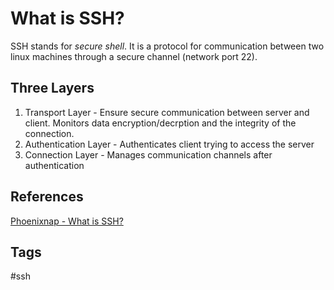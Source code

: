 # What is SSH? 

SSH stands for *secure shell*. It is a protocol for communication between two linux machines through a secure channel (network port 22).   

## Three Layers
1. Transport Layer - Ensure secure communication between server and client. Monitors data encryption/decrption and the integrity of the connection.  
2. Authentication Layer - Authenticates client trying to access the server  
3. Connection Layer - Manages communication channels after authentication   

## References
[Phoenixnap - What is SSH?](https://phoenixnap.com/kb/what-is-ssh)

## Tags
#ssh
